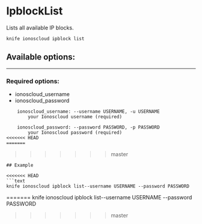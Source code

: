 # IpblockList

Lists all available IP blocks.

    knife ionoscloud ipblock list


## Available options:
---

### Required options:
* ionoscloud_username
* ionoscloud_password

```
    ionoscloud_username: --username USERNAME, -u USERNAME
        your Ionoscloud username (required)

    ionoscloud_password: --password PASSWORD, -p PASSWORD
        your Ionoscloud password (required)
<<<<<<< HEAD
=======

```
>>>>>>> master

```
## Example

<<<<<<< HEAD
```text
knife ionoscloud ipblock list--username USERNAME --password PASSWORD
```
=======
    knife ionoscloud ipblock list--username USERNAME --password PASSWORD
>>>>>>> master
